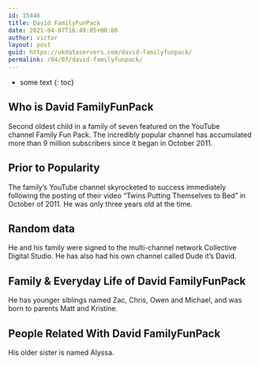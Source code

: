 ```yaml
---
id: 15446
title: David FamilyFunPack
date: 2021-04-07T16:49:05+00:00
author: victor
layout: post
guid: https://ukdataservers.com/david-familyfunpack/
permalink: /04/07/david-familyfunpack/
---
```


* some text
{: toc}


## Who is David FamilyFunPack



Second oldest child in a family of seven featured on the YouTube channel Family Fun Pack. The incredibly popular channel has accumulated more than 9 million subscribers since it began in October 2011. 

                
                
                
## Prior to Popularity



The family&#8217;s YouTube channel skyrocketed to success immediately following the posting of their video &#8220;Twins Putting Themselves to Bed&#8221; in October of 2011. He was only three years old at the time. 

                
                
                
## Random data



He and his family were signed to the multi-channel network Collective Digital Studio. He has also had his own channel called Dude it&#8217;s David.

                
                
                
## Family & Everyday Life of David FamilyFunPack



He has younger siblings named Zac, Chris, Owen and Michael, and was born to parents Matt and Kristine. 

                
                
                
## People Related With David FamilyFunPack



His older sister is named Alyssa.

                
              
            
          
          
          